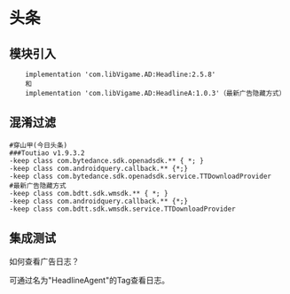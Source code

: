 # 头条

## 模块引入

```text
    implementation 'com.libVigame.AD:Headline:2.5.8'
    和
    implementation 'com.libVigame.AD:HeadlineA:1.0.3'（最新广告隐藏方式）
```

## 混淆过滤

```text
#穿山甲(今日头条)
###Toutiao v1.9.3.2
-keep class com.bytedance.sdk.openadsdk.** { *; }
-keep class com.androidquery.callback.** {*;}
-keep class com.bytedance.sdk.openadsdk.service.TTDownloadProvider
#最新广告隐藏方式
-keep class com.bdtt.sdk.wmsdk.** { *; }
-keep class com.androidquery.callback.** {*;}
-keep class com.bdtt.sdk.wmsdk.service.TTDownloadProvider
```

## 集成测试

如何查看广告日志？

可通过名为"HeadlineAgent"的Tag查看日志。

